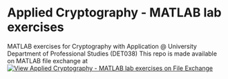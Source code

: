 # Applied Cryptography - MATLAB lab exercises
MATLAB exercises for Cryptography with Application @ University Department of Professional Studies (DET038)
This repo is made available on MATLAB file exchange at [![View Applied Cryptography - MATLAB lab exercises on File Exchange](https://www.mathworks.com/matlabcentral/images/matlab-file-exchange.svg)](https://www.mathworks.com/matlabcentral/fileexchange/92333-applied-cryptography-matlab-lab-exercises)
